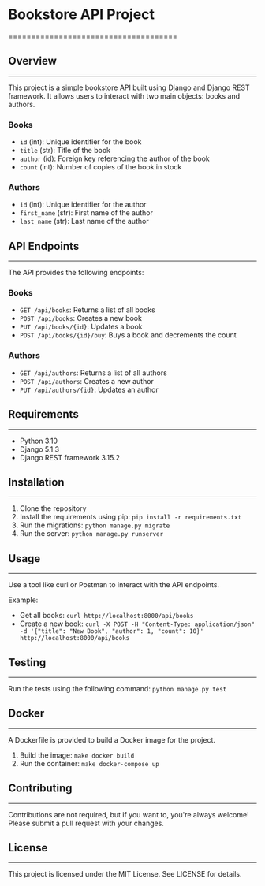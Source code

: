 # Bookstore API Project
=====================================

## Overview
------------

This project is a simple bookstore API built using Django and Django REST framework. It allows users to interact with two main objects: books and authors.

### Books

*   `id` (int): Unique identifier for the book
*   `title` (str): Title of the book
*   `author` (id): Foreign key referencing the author of the book
*   `count` (int): Number of copies of the book in stock

### Authors

*   `id` (int): Unique identifier for the author
*   `first_name` (str): First name of the author
*   `last_name` (str): Last name of the author

## API Endpoints
----------------

The API provides the following endpoints:

### Books

*   `GET /api/books`: Returns a list of all books
*   `POST /api/books`: Creates a new book
*   `PUT /api/books/{id}`: Updates a book
*   `POST /api/books/{id}/buy`: Buys a book and decrements the count

### Authors

*   `GET /api/authors`: Returns a list of all authors
*   `POST /api/authors`: Creates a new author
*   `PUT /api/authors/{id}`: Updates an author

## Requirements
---------------

*   Python 3.10
*   Django 5.1.3
*   Django REST framework 3.15.2

## Installation
------------

1.  Clone the repository
2.  Install the requirements using pip: `pip install -r requirements.txt`
3.  Run the migrations: `python manage.py migrate`
4.  Run the server: `python manage.py runserver`

## Usage
-----

Use a tool like curl or Postman to interact with the API endpoints.

Example:

*   Get all books: `curl http://localhost:8000/api/books`
*   Create a new book: `curl -X POST -H "Content-Type: application/json" -d '{"title": "New Book", "author": 1, "count": 10}' http://localhost:8000/api/books`

## Testing
-------

Run the tests using the following command: `python manage.py test`

## Docker
-------

A Dockerfile is provided to build a Docker image for the project.

1.  Build the image: `make docker build`
2.  Run the container: `make docker-compose up`

## Contributing
------------

Contributions are not required, but if you want to, you're always welcome! Please submit a pull request with your changes.

## License
-------

This project is licensed under the MIT License. See LICENSE for details.